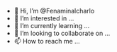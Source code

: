 - 👋 Hi, I’m @Fenaminalcharlo
- 👀 I’m interested in ...
- 🌱 I’m currently learning ...
- 💞️ I’m looking to collaborate on ...
- 📫 How to reach me ...

<!---
Fenaminalcharlo/Fenaminalcharlo is a ✨ special ✨ repository because its `README.md` (this file) appears on your GitHub profile.
You can click the Preview link to take a look at your changes.
--->
